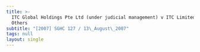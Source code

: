 ```yaml
---
title: >-
  ITC Global Holdings Pte Ltd (under judicial management) v ITC Limited and
  Others
subtitle: "[2007] SGHC 127 / 13\_August\_2007"
tags: null
layout: single
---
```


